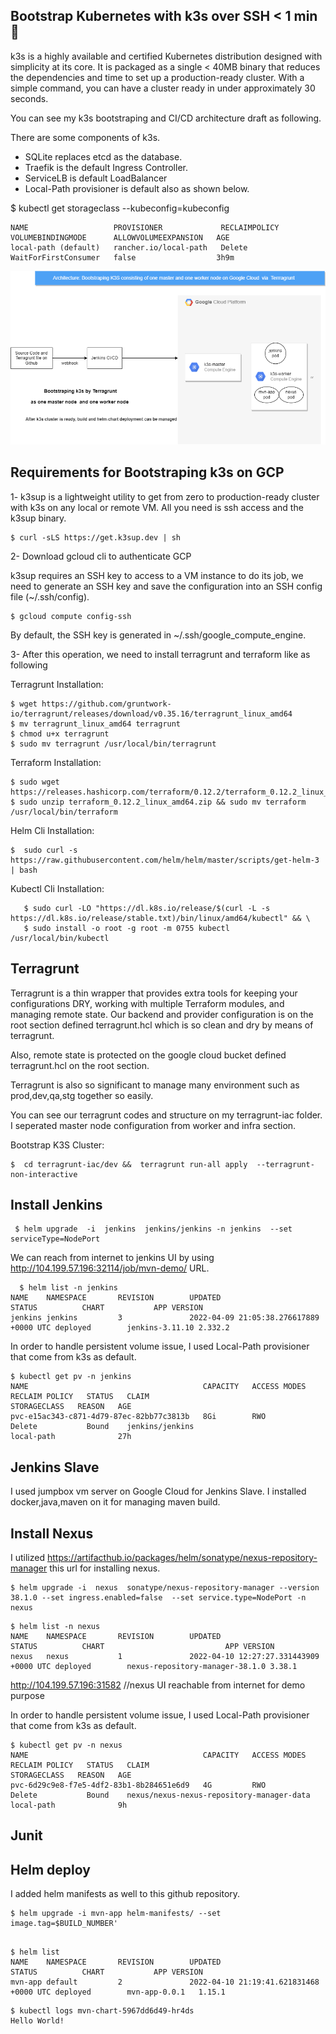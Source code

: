 
 ## Bootstrap Kubernetes with k3s over SSH < 1 min 🚀

k3s is a highly available and certified Kubernetes distribution designed with simplicity at its core. It is packaged as a single < 40MB binary that reduces the dependencies and time to set up a production-ready cluster. With a simple command, you can have a cluster ready in under approximately 30 seconds. 

You can see my k3s bootstraping and CI/CD architecture draft  as following.


There are some components of k3s.

* SQLite replaces etcd as the database.
* Traefik is the default Ingress Controller.
* ServiceLB is default LoadBalancer
* Local-Path provisioner is default also as shown below.

$  kubectl get storageclass  --kubeconfig=kubeconfig

```
NAME                   PROVISIONER             RECLAIMPOLICY   VOLUMEBINDINGMODE      ALLOWVOLUMEEXPANSION   AGE
local-path (default)   rancher.io/local-path   Delete          WaitForFirstConsumer   false                  3h9m

```

![This is an image](https://github.com/anil1994/k8s-demo/blob/main/IAC-GCP%20Diagram.drawio.png)

## Requirements for Bootstraping k3s on GCP

1- k3sup is a lightweight utility to get from zero to production-ready cluster with k3s on any local or remote VM. All you need is ssh access and the k3sup binary. 
 ```
 $ curl -sLS https://get.k3sup.dev | sh
 ```
2- Download gcloud cli to authenticate GCP

k3sup requires an SSH key to access to a VM instance to do its job, we need to generate an SSH key and save the configuration into an SSH config file (~/.ssh/config).
```
$ gcloud compute config-ssh

```
By default, the SSH key is generated in ~/.ssh/google_compute_engine.

3- After this operation, we need to install terragrunt and terraform like as following

Terragrunt Installation:
  ```           
  $ wget https://github.com/gruntwork-io/terragrunt/releases/download/v0.35.16/terragrunt_linux_amd64  
  $ mv terragrunt_linux_amd64 terragrunt 
  $ chmod u+x terragrunt
  $ sudo mv terragrunt /usr/local/bin/terragrunt 
  ```
 Terraform Installation:
  ```
  $ sudo wget https://releases.hashicorp.com/terraform/0.12.2/terraform_0.12.2_linux_amd64.zip 
  $ sudo unzip terraform_0.12.2_linux_amd64.zip && sudo mv terraform /usr/local/bin/terraform
  ```      
  Helm Cli Installation:
   ```
   $  sudo curl -s https://raw.githubusercontent.com/helm/helm/master/scripts/get-helm-3 | bash 
   ```      
  Kubectl Cli Installation:
  ```
     $ sudo curl -LO "https://dl.k8s.io/release/$(curl -L -s https://dl.k8s.io/release/stable.txt)/bin/linux/amd64/kubectl" && \
     $ sudo install -o root -g root -m 0755 kubectl /usr/local/bin/kubectl 
  ```
## Terragrunt
  
   Terragrunt is a thin wrapper that provides extra tools for keeping your configurations DRY, working with multiple Terraform modules, and managing remote state.  Our backend and provider configuration is on the root section defined terragrunt.hcl which is so clean and dry by means of terragrunt.
   
   Also, remote state is protected  on the google cloud bucket defined terragrunt.hcl on the root section.
   
   Terragrunt is also so significant to manage many environment such as prod,dev,qa,stg together so easily.

You can see our terragrunt codes and structure on my terragrunt-iac folder. I seperated master node configuration from worker and infra section.

Bootstrap K3S Cluster:
 ```
 $  cd terragrunt-iac/dev &&  terragrunt run-all apply  --terragrunt-non-interactive
```
## Install Jenkins

```
 $ helm upgrade  -i  jenkins  jenkins/jenkins -n jenkins  --set serviceType=NodePort
``` 
  We can reach from internet to jenkins UI  by using http://104.199.57.196:32114/job/mvn-demo/ URL.
```  
  $ helm list -n jenkins
NAME    NAMESPACE       REVISION        UPDATED                                 STATUS          CHART           APP VERSION
jenkins jenkins         3               2022-04-09 21:05:38.276617889 +0000 UTC deployed        jenkins-3.11.10 2.332.2  
```

In order to handle persistent volume issue, I used Local-Path provisioner that come from k3s as default.
``` 
$ kubectl get pv -n jenkins
NAME                                       CAPACITY   ACCESS MODES   RECLAIM POLICY   STATUS   CLAIM                                       STORAGECLASS   REASON   AGE
pvc-e15ac343-c871-4d79-87ec-82bb77c3813b   8Gi        RWO            Delete           Bound    jenkins/jenkins                             local-path              27h
``` 
## Jenkins Slave

I used jumpbox vm server on Google Cloud for Jenkins Slave. 
I installed docker,java,maven on it for managing maven build. 

  

## Install Nexus

I utilized https://artifacthub.io/packages/helm/sonatype/nexus-repository-manager this url for installing nexus.
```
$ helm upgrade -i  nexus  sonatype/nexus-repository-manager --version 38.1.0 --set ingress.enabled=false  --set service.type=NodePort -n nexus
```
```
$ helm list -n nexus
NAME    NAMESPACE       REVISION        UPDATED                                 STATUS          CHART                           APP VERSION
nexus   nexus           1               2022-04-10 12:27:27.331443909 +0000 UTC deployed        nexus-repository-manager-38.1.0 3.38.1     
```

http://104.199.57.196:31582 //nexus UI reachable from internet for demo purpose


In order to handle persistent volume issue, I used Local-Path provisioner that come from k3s as default.
```
$ kubectl get pv -n nexus
NAME                                       CAPACITY   ACCESS MODES   RECLAIM POLICY   STATUS   CLAIM                                       STORAGECLASS   REASON   AGE
pvc-6d29c9e8-f7e5-4df2-83b1-8b284651e6d9   4G         RWO            Delete           Bound    nexus/nexus-nexus-repository-manager-data   local-path              9h
```

## Junit 




## Helm deploy
I added helm manifests as well to this github repository.
```
$ helm upgrade -i mvn-app helm-manifests/ --set image.tag=$BUILD_NUMBER'
```
```

$ helm list
NAME    NAMESPACE       REVISION        UPDATED                                 STATUS          CHART           APP VERSION
mvn-app default         2               2022-04-10 21:19:41.621831468 +0000 UTC deployed        mvn-app-0.0.1   1.15.1 
```
```
$ kubectl logs mvn-chart-5967dd6d49-hr4ds
Hello World!
```



